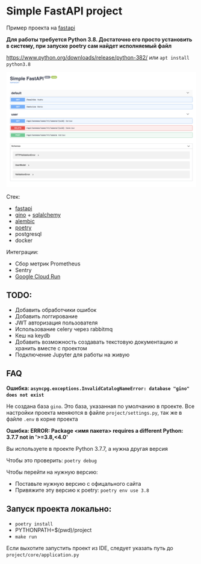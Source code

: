 # Simple FastAPI project

Пример проекта на [fastapi](https://github.com/tiangolo/fastapi)

**Для работы требуется Python 3.8. Достаточно его просто установить в систему, при запуске poetry сам найдет 
исполняемый файл**

https://www.python.org/downloads/release/python-382/ или `apt install python3.8`

![](docs/index.png)

Стек:

- [fastapi](https://github.com/tiangolo/fastapi)
- [gino](https://github.com/python-gino/gino) + [sqlalchemy](https://www.sqlalchemy.org/)
- [alembic](https://alembic.sqlalchemy.org/en/latest/)
- [poetry](https://github.com/python-poetry/poetry)
- postgresql
- docker

Интеграции:

- Сбор метрик Prometheus
- Sentry
- [Google Cloud Run](https://cloud.google.com/run)


## TODO:

- Добавить обработчики ошибок
- Добавить логгирование
- JWT авторизация пользователя
- Использование celery через rabbitmq
- Кеш на keydb
- Добавить возможность создавать текстовую документацию и хранить вместе с проектом
- Подключение Jupyter для работы на живую


## FAQ

**Ошибка: `asyncpg.exceptions.InvalidCatalogNameError: database "gino" does not exist`**

Не создана база `gino`. Это база, указанная по умолчанию в проекте. 
Все настройки проекта меняются в файле `project/settings.py`, так же в файле `.env` в корне проекта

**Ошибка: ERROR: Package <имя пакета> requires a different Python: 3.7.7 not in '>=3.8,<4.0'**

Вы используете в проекте Python 3.7.7, а нужна другая версия

Чтобы это проверить: `poetry debug`

Чтобы перейти на нужную версию:
- Поставьте нужную версию с офицального сайта
- Привяжите эту версию к poetry: `poetry env use 3.8`

## Запуск проекта локально:

- `poetry install` 
- PYTHONPATH=$(pwd)/project
- `make run`

Если выхотите запустить проект из IDE, следует указать путь до `project/core/application.py`
